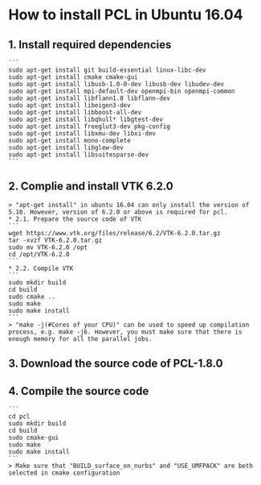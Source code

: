 # How to install PCL in Ubuntu 16.04
## 1. Install required dependencies
	```
	sudo apt-get install git build-essential linux-libc-dev
	sudo apt-get install cmake cmake-gui
	sudo apt-get install libusb-1.0-0-dev libusb-dev libudev-dev
	sudo apt-get install mpi-default-dev openmpi-bin openmpi-common
	sudo apt-get install libflann1.8 libflann-dev
	sudo apt-get install libeigen3-dev
	sudo apt-get install libboost-all-dev
	sudo apt-get install libqhull* libgtest-dev
	sudo apt-get install freeglut3-dev pkg-config
	sudo apt-get install libxmu-dev libxi-dev
	sudo apt-get install mono-complete
	sudo apt-get install libglew-dev
	sudo apt-get install libsuitesparse-dev
	```
## 2. Complie and install VTK 6.2.0
	> "apt-get install" in ubuntu 16.04 can only install the version of 5.10. However, version of 6.2.0 or above is required for pcl.
	* 2.1. Prepare the source code of VTK
	```
	wget https://www.vtk.org/files/release/6.2/VTK-6.2.0.tar.gz
	tar -xvzf VTK-6.2.0.tar.gz
	sudo mv VTK-6.2.0 /opt
	cd /opt/VTK-6.2.0
	```
	* 2.2. Compile VTK
	```
	sudo mkdir build
	cd build
	sudo cmake ..
	sudo make
	sudo make install
	```
	> "make -j(#Cores of your CPU)" can be used to speed up compilation process, e.g. make -j6. However, you must make sure that there is enough memory for all the parallel jobs. 
## 3. Download the source code of PCL-1.8.0

## 4. Compile the source code
	```
	cd pcl
	sudo mkdir build
	cd build
	sudo cmake-gui
	sudo make
	sudo make install
	``` 
	> Make sure that "BUILD_surface_on_nurbs" and "USE_UMFPACK" are both selected in cmake configuration
